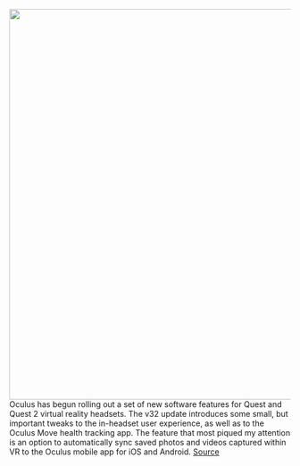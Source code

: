 <img src='https://cdn.vox-cdn.com/thumbor/O-l5HaKnhe_iFfyAA0U5nYe_qC4=/0x0:2040x1360/1200x800/filters:focal(857x517:1183x843)/cdn.vox-cdn.com/uploads/chorus_image/image/69765337/akrales_200904_4160_0390.0.0.jpg' width='700px' /><br/>
Oculus has begun rolling out a set of new software features for Quest and Quest 2 virtual reality headsets. The v32 update introduces some small, but important tweaks to the in-headset user experience, as well as to the Oculus Move health tracking app. The feature that most piqued my attention is an option to automatically sync saved photos and videos captured within VR to the Oculus mobile app for iOS and Android.
<a href='https://www.theverge.com/2021/8/23/22638155/oculus-quest-2-vr-headset-v32-update-sync-photos-videos'> Source <a/>